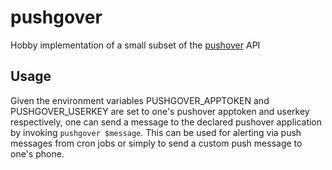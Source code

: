 # pushgover
Hobby implementation of a small subset of the [pushover](https://pushover.net) API

## Usage
Given the environment variables PUSHGOVER_APPTOKEN and PUSHGOVER_USERKEY are set to one's pushover apptoken and userkey respectively, one can send a message to the declared pushover application by invoking `pushgover $message`. This can be used for alerting via push messages from cron jobs or simply to send a custom push message to one's phone.